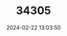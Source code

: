 ---
title: "34305"
category: "Olearia fragrantissima"
draft: false
date: 2024-02-22 13:03:50
languages:
  English: ["Fragrant tree daisy"]
---